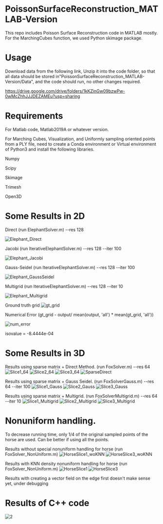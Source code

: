 # PoissonSurfaceReconstruction_MATLAB-Version

This repo includes Poisson Surface Reconstruction code in MATLAB mostly. For the MarchingCubes function, we used Python skimage package.

# Usage
Download data from the following link, Unzip it into the code folder, so that all data should be stored in"PoissonSurfaceReconstruction_MATLAB-Version/Data", and the code should run, no other changes required.

https://drive.google.com/drive/folders/1kKZinGw09bzwPw-0wMcZhhJJJDEZAMEu?usp=sharing

# Requirements
For Matlab code, Matlab2019A or whatever version.

For Marching Cubes, Visualization, and Uniformly sampling oriented points from a PLY file, need to create a Conda environment or Virtual environment of Python3 and install the following libraries.

Numpy

Scipy

Skimage

Trimesh

Open3D


# Some Results in 2D

Direct (run ElephantSolver.m) --res 128 

![Elephant_Direct](https://user-images.githubusercontent.com/33951209/118314648-441a9e80-b4a9-11eb-8a5c-9facee7713b0.jpg)

Jacobi (run IterativeElephantSolver.m) --res 128 --iter 100 

![Elephant_Jacobi](https://user-images.githubusercontent.com/33951209/118314707-5a285f00-b4a9-11eb-8cad-3a0bdd397b08.jpg)

Gauss-Seidel (run IterativeElephantSolver.m) --res 128 --iter 100 

![Elephant_GaussSeidel](https://user-images.githubusercontent.com/33951209/118314722-5e547c80-b4a9-11eb-8ed1-23798654f402.jpg)

Multigrid (run IterativeElephantSolver.m) --res 128 --iter 10

![Elephant_Multigrid](https://user-images.githubusercontent.com/33951209/118314731-614f6d00-b4a9-11eb-901b-0e36b06052f9.jpg)

Ground truth grid
![gt_grid](https://user-images.githubusercontent.com/33951209/118325601-8c8d8880-b4b8-11eb-80d0-9e194c620c38.jpg)

Numerical Error (gt_grid - output/ mean(output, 'all') * mean(gt_grid, 'all'))

![num_error](https://user-images.githubusercontent.com/33951209/118326157-6fa58500-b4b9-11eb-954b-f0b240353ff8.jpg)

isovalue = -8.4444e-04


# Some Results in 3D 

Results using sparse matrix + Direct Method. (run FoxSolver.m) --res 64
![Slice1_64](https://user-images.githubusercontent.com/33951209/119586598-e415d900-bd81-11eb-9fce-8cf446f1544d.jpg)
![Slice2_64](https://user-images.githubusercontent.com/33951209/119586559-cf394580-bd81-11eb-9cb0-c591c8c98878.jpg)
![Slice3_64](https://user-images.githubusercontent.com/33951209/119586612-eaa45080-bd81-11eb-8d8f-66fb9e2d9078.jpg)
![SparseDirect](https://user-images.githubusercontent.com/33951209/119586565-d2cccc80-bd81-11eb-9033-cfdca60bf4b5.jpg)

Results using sparse matrix + Gauss Seidel. (run FoxSolverGauss.m) --res 64 --iter 100
![Slice1_Gauss](https://user-images.githubusercontent.com/33951209/120114507-4da43780-c134-11eb-8a95-58568c80039c.jpg)
![Slice2_Gauss](https://user-images.githubusercontent.com/33951209/120114519-5b59bd00-c134-11eb-8232-2e2147a48030.jpg)
![Slice3_Gauss](https://user-images.githubusercontent.com/33951209/120114530-69a7d900-c134-11eb-869a-268db8bb5407.jpg)

Results using sparse matrix + Multigrid. (run FoxSolverMultigrid.m) --res 64 --iter 10
![Slice1_Multigrid](https://user-images.githubusercontent.com/33951209/120114512-53018200-c134-11eb-83ed-408b8d0696ef.jpg)
![Slice2_Multigrid](https://user-images.githubusercontent.com/33951209/120114523-5f85da80-c134-11eb-8d9f-9ed666d3a265.jpg)
![Slice3_Multigrid](https://user-images.githubusercontent.com/33951209/120114536-72001400-c134-11eb-91d6-765616700ff5.jpg)

# Nonuniform handling. 

To decrease running time, only 1/4 of the original sampled points of the horse are used. Can be better if using all the points.

Results without special nonuniform handling for horse (run FoxSolver_NonUniform.m)
![HorseSlice1_woKNN](https://user-images.githubusercontent.com/33951209/120843324-d5b68280-c522-11eb-9758-6398d3e7a047.jpg)
![HorseSlice3_woKNN](https://user-images.githubusercontent.com/33951209/120843344-db13cd00-c522-11eb-8d78-6e7e8523d5a9.jpg)

Results with KNN density nonuniform handling for horse (run FoxSolver_NonUniform.m)
![HorseSlice1](https://user-images.githubusercontent.com/33951209/120843416-ecf57000-c522-11eb-9042-68f5a65947e8.jpg)
![HorseSlice3](https://user-images.githubusercontent.com/33951209/120843426-ef57ca00-c522-11eb-9c93-c49d7986818e.jpg)

Results with creating a vector field on the edge first doesn't make sense yet, under debugging


# Results of C++ code
![2](https://user-images.githubusercontent.com/33951209/118743313-fedad180-b806-11eb-8d30-e23750864277.jpg)


